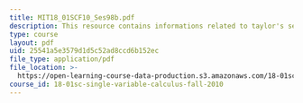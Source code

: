 ```yaml
---
title: MIT18_01SCF10_Ses98b.pdf
description: This resource contains informations related to taylor's series.
type: course
layout: pdf
uid: 25541a5e3579d1d5c52ad8ccd6b152ec
file_type: application/pdf
file_location: >-
  https://open-learning-course-data-production.s3.amazonaws.com/18-01sc-single-variable-calculus-fall-2010/25541a5e3579d1d5c52ad8ccd6b152ec_MIT18_01SCF10_Ses98b.pdf
course_id: 18-01sc-single-variable-calculus-fall-2010
---
```

